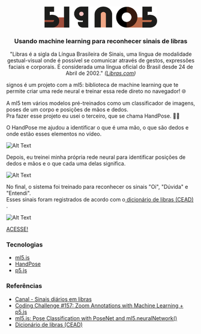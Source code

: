 <p align="center">
<img src="https://github.com/izamith/signos/blob/7ae0ee972bbc564c37dd97abcf4616816fd24b21/assets/Framelogo.png" alt="signos" width="300">
<h3 align="center">Usando machine learning para reconhecer sinais de libras</h3>
</p>
<p align="center">"Libras é a sigla da Língua Brasileira de Sinais, uma língua de modalidade gestual-visual onde é possível se comunicar através de gestos, expressões faciais e corporais. É considerada uma língua oficial do Brasil desde 24 de Abril de 2002." <i>(<a href="https://libras.com">Libras.com</a>)</i></p>

signos é um projeto com a ml5: biblioteca de machine learning que te permite criar uma rede neural e treinar essa rede direto no navegador! 🌐

A ml5 tem vários modelos pré-treinados como um classificador de imagens, poses de um corpo e posições de mãos e dedos. <br/>
Pra fazer esse projeto eu usei o terceiro, que se chama HandPose. 🙋‍♀️

O HandPose me ajudou a identificar o que é uma mão, o que são dedos e onde estão esses elementos no vídeo. 


![Alt Text](https://media.giphy.com/media/UiWilQulmHXeLcnWhT/giphy.gif)</br>


Depois, eu treinei minha própria rede neural para identificar posições de dedos e mãos e o que cada uma delas significa.

![Alt Text](https://media.giphy.com/media/VEQmZ487UX2VGqyiW7/giphy.gif)</br>


No final, o sistema foi treinado para reconhecer os sinais "Oi", "Dúvida" e "Entendi".<br/>
Esses sinais foram registrados de acordo com o[ dicionário de libras (CEAD) ](https://sistemas.cead.ufv.br/capes/dicionario/).

![Alt Text](https://media.giphy.com/media/EQQQDezl9W9URXICDV/giphy.gif)

<a href="https://izamith.github.io/signos/">ACESSE!</a></br>

### Tecnologias
* <a href="https://ml5js.org">ml5.js</a>
* <a href="https://learn.ml5js.org/#/reference/handpose">HandPose</a>
* <a href="https://p5js.org">p5.js</a>

### Referências
* <a href="https://www.youtube.com/channel/UCBMCoXdeIq_NP6ihSh0RI_w">Canal - Sinais diários em libras</a>
* <a href="https://www.youtube.com/watch?v=9z9mbiOZqSs&t=922s">Coding Challenge #157: Zoom Annotations with Machine Learning + p5.js</a>
* <a href="https://www.youtube.com/watch?v=FYgYyq-xqAw&t=1384s">ml5.js: Pose Classification with PoseNet and ml5.neuralNetwork()</a>
* [Dicionário de libras (CEAD)](https://sistemas.cead.ufv.br/capes/dicionario/)

